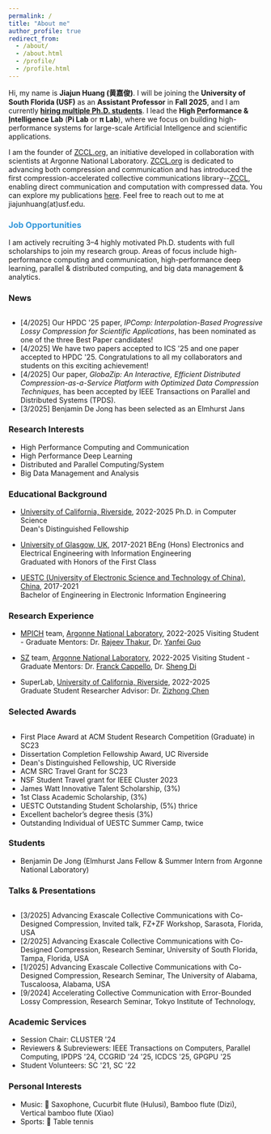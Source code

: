 ```yaml
---
permalink: /
title: "About me"
author_profile: true
redirect_from: 
  - /about/
  - /about.html
  - /profile/
  - /profile.html
---
```


Hi, my name is **Jiajun Huang (黄嘉俊)**. I will be joining the **University of South Florida (USF)** as an **Assistant Professor** in **Fall 2025**, and I am currently **[hiring multiple Ph.D. students](https://jiajunhuang1999.github.io/markdown/)**. I lead the **High <u>P</u>erformance & <u>I</u>ntelligence Lab** (**Pi Lab** or **π Lab**), where we focus on building high-performance systems for large-scale Artificial Intellgence and scientific applications.

I am the founder of [ZCCL.org](https://zccl.org), an initiative developed in collaboration with scientists at Argonne National Laboratory. [ZCCL.org](https://zccl.org) is dedicated to advancing both compression and communication and has introduced the first compression-accelerated collective communications library--[ZCCL](https://github.com/ZCCLorg/zccl.git), enabling direct communication and computation with compressed data. You can explore my publications [here](https://scholar.google.com/citations?user=lv5EK6AAAAAJ&hl). Feel free to reach out to me at jiajunhuang(at)usf.edu.

<!-- Hi, my name is **Jiajun Huang (黄嘉俊)**. I will be joining the University of South Florida (USF) as an Assistant Professor in Fall 2025 and am [hiring multiple Ph.D. students](https://jiajunhuang1999.github.io/markdown/). I lead the High Performance & Intelligence Lab (Pi or \Pi) I graduated with a CS Ph.D. from the [University of California, Riverside](https://www.ucr.edu) supervised by Dr. [Zizhong Chen](https://www.cs.ucr.edu/~chen/superlab/people.html). I have also been a long-term research intern at the [MPICH](https://www.mpich.org) team and [SZ](https://github.com/szcompressor) team in the [Argonne National Laboratory](https://www.anl.gov), where I have collaborated with Dr. [Sheng Di](https://www.mcs.anl.gov/~shdi/), Dr. [Yanfei Guo](https://www.anl.gov/profile/yanfei-guo), Dr. [Rajeev Thakur](https://web.cels.anl.gov/~thakur/), and Dr. [Franck Cappello](https://www.anl.gov/profile/franck-cappello). -->

### <span style="color: rgb(52, 152, 219);">Job Opportunities</span>

I am actively recruiting 3–4 highly motivated Ph.D. students with full scholarships to join my research group. Areas of focus include high-performance computing and communication, high-performance deep learning, parallel & distributed computing, and big data management & analytics.

<!-- [Click here for more details before reaching out via email.](https://jiajunhuang1999.github.io/markdown/) -->

<h3>News</h3>
<div style="height: 200px; overflow: auto;">
<ul>
	<li>
		[4/2025] Our HPDC '25 paper, <em>IPComp: Interpolation-Based Progressive Lossy Compression for Scientific Applications</em>, has been nominated as one of the three Best Paper candidates!
	</li>
	<li>
		[4/2025] We have two papers accepted to ICS '25 and one paper accepted to HPDC '25. Congratulations to all my collaborators and students on this exciting achievement!
	</li>
	<li>
		[4/2025] Our paper, <em>GlobaZip: An Interactive, Efficient Distributed Compression-as-a-Service Platform with Optimized Data Compression Techniques</em>, has been accepted by IEEE Transactions on Parallel and Distributed Systems (TPDS).
	</li>
  	<li>
		[3/2025] Benjamin De Jong has been selected as an Elmhurst Jans Fellow and will be joining our group as a summer intern at Argonne National Laboratory. Congratulations, Benjamin!
	</li>
	<li>
		[2/2025] I have won the Dissertation Completion Fellowship Award from the University of California, Riverside. This recognition identifies me as one of the top Ph.D. graduates in my program and university.
	</li>
	<li>
		[11/2024] Presented our paper "hZCCL: Accelerating Collective Communication with Co-Designed Homomorphic Compression" at <a href="https://sc24.supercomputing.org">SC2024</a> in Atlanta, Georgia.
	</li>
	<li>
		[9/2024] Presented our paper "FT K-Means: A High-Performance K-Means on GPU with Fault Tolerance" at <a href="https://clustercomp.org/2024/">CLUSTER2024</a> in Kobe, Japan.
	</li>
	<li>
		[6/2024] Presented our paper <a href="https://dl.acm.org/doi/abs/10.1145/3650200.3656636"><em>"gZCCL: Compression-Accelerated Collective Communication Framework for GPU Clusters"</em></a> at <a href="https://ics2024.github.io">ICS2024</a> in Kyoto, Japan.
	</li>
	<li>
		[5/2024] Presented our paper <a href="https://ieeexplore.ieee.org/abstract/document/10579265"><em>"An Optimized Error-controlled MPI Collective Framework Integrated with Lossy Compression"</em></a> at <a href="https://www.ipdps.org">IPDPS2024</a> in San Francisco, California.
	</li>
	<li>
		[1/2024] Our paper <a href="https://arxiv.org/abs/2304.03890"><em>"An Optimized Error-controlled MPI Collective Framework Integrated with Lossy Compression"</em></a> has been accepted by <a href="https://www.ipdps.org">IPDPS2024</a>. Looking foward to see you in San Francisco, California.
	</li>
    <li>
		[11/2023] Won the <a href="https://sc23.supercomputing.org/program/awards/">First Place Award</a> at ACM Student Research Competition (Graduate) in SC23!
	</li>
    <li>
		[11/2023] Our travel grant for participating in the ACM SRC at <a href="https://sc23.supercomputing.org">SC23</a> has been granted!
	</li>
    <li>
		[11/2023] Will present a poster at <a href="https://sc23.supercomputing.org">SC2023</a> in Denver, CO. Looking foward to see you at <a href="https://sc23.supercomputing.org">SC2023</a>.
	</li>
    <li>
		[10/2023] Our NSF Travel Grant application for the <a href="https://clustercomp.org/2023/">IEEE Cluster 2023 conference</a> has been ACCEPTED!
	</li>
    <li>
		[10/2023] Will present a paper at <a href="https://clustercomp.org/2023/">CLUSTER2023</a> in Santa Fe, New Mexico. Looking foward to see you at <a href="https://fcrc.acm.org">CLUSTER2023</a>.
	</li>
    <li>
		[6/2023] Presented a poster at <a href="https://www.hpdc.org/2023/">HPDC2023</a> in Orlando, Florida. Happy to meet you at <a href="https://fcrc.acm.org">FCRC2023</a>.
	</li>
	<li>
		[12/2022] Attended <a href="https://sc22.supercomputing.org">SC22</a> in Dallas, Texas as a student volunteer. Very happy to be part of the HPC community.
	</li>
    <li>
        [1/2022] Started my life as a PhD student in <a href="https://www.ucr.edu">University of California, Riverside</a>. 
    </li>
</ul>
</div>

### Research Interests
- High Performance Computing and Communication
- High Performance Deep Learning
- Distributed and Parallel Computing/System
- Big Data Management and Analysis

### Educational Background

* [University of California, Riverside](https://www.ucr.edu), 2022-2025 
Ph.D. in Computer Science  
Dean's Distinguished Fellowship

* [University of Glasgow, UK](https://www.gla.ac.uk), 2017-2021 
BEng (Hons) Electronics and Electrical Engineering with Information Engineering  
Graduated with Honors of the First Class  

* [UESTC (University of Electronic Science and Technology of China), China](https://en.uestc.edu.cn), 2017-2021     
Bachelor of Engineering in Electronic Information Engineering  

### Research Experience

* [MPICH](https://www.mpich.org) team, [Argonne National Laboratory](https://www.anl.gov), 2022-2025
Visiting Student - Graduate
Mentors: Dr. [Rajeev Thakur](https://web.cels.anl.gov/~thakur/), Dr. [Yanfei Guo](https://www.anl.gov/profile/yanfei-guo) 

* [SZ](https://github.com/szcompressor) team, [Argonne National Laboratory](https://www.anl.gov), 2022-2025
Visiting Student - Graduate
Mentors: Dr. [Franck Cappello](https://www.anl.gov/profile/franck-cappello), Dr. [Sheng Di](https://www.mcs.anl.gov/~shdi/) 

* SuperLab, [University of California, Riverside](https://www.ucr.edu), 2022-2025  
Graduate Student Researcher
Advisor: Dr. [Zizhong Chen](https://www.cs.ucr.edu/~chen/superlab/people.html)  


<h3>Selected Awards</h3>
<div style="height: 200px; overflow: auto;">
<ul>
  <li>
  First Place Award at ACM Student Research Competition (Graduate) in SC23 
  </li>
  <li>
  Dissertation Completion Fellowship Award, UC Riverside
  </li>
  <li>
  Dean's Distinguished Fellowship, UC Riverside
  </li>
  <li>
  ACM SRC Travel Grant for SC23
  </li>
  <li>
  NSF Student Travel grant for IEEE Cluster 2023 
  </li>
  <li>
  James Watt Innovative Talent Scholarship, (3%)
  </li>
  <li>
  1st Class Academic Scholarship, (3%)
  </li>
  <li>
  UESTC Outstanding Student Scholarship, (5%) thrice 
  </li>
  <li>
  Excellent bachelor’s degree thesis (3%)
  </li>
  <li>
  Outstanding Individual of UESTC Summer Camp, twice
  </li>
  <li>
  Glasgow Excellent Volunteer Certificate
  </li>
  <li>
  Outstanding Individual of Summer Social Practice 
</li>
</ul>
</div>

### Students
- Benjamin De Jong (Elmhurst Jans Fellow & Summer Intern from Argonne National Laboratory)

<h3>Talks & Presentations</h3>
<div style="height: 200px; overflow: auto;">
<ul>
	<li>
		[3/2025] Advancing Exascale Collective Communications with Co-Designed Compression, Invited talk, FZ+ZF Workshop, Sarasota, Florida, USA
	</li>
	<li>
		[2/2025] Advancing Exascale Collective Communications with Co-Designed Compression, Research Seminar, University of South Florida, Tampa, Florida, USA
	</li>
	<li>
		[1/2025] Advancing Exascale Collective Communications with Co-Designed Compression, Research Seminar, The University of Alabama, Tuscaloosa, Alabama, USA
	</li>
	<li>
		[9/2024] Accelerating Collective Communication with Error-Bounded Lossy Compression, Research Seminar, Tokyo Institute of Technology, Tokyo, Japan
	</li>
	<li>
		[9/2024] FT K-means: A High-Performance K-means on GPU with Fault Tolerance, Papaer presentation, Cluster '24, Kobe, Japan
	</li>
	<li>
		[9/2024] Codesigning Compression with Communication, Invited talk, FZ Workshop, The Ohio State University, Columbus, Ohio, USA
	</li>
	<li>
		[6/2024] Accelerating Collective Communication with Error-Bounded Lossy Compression, Research Seminar, RIKEN Center for Computational Science (R-CCS), Tokyo, Japan
	</li>
	<li>
		[6/2024] Accelerating Collective Communication with Error-Bounded Lossy Compression, Invited talk, CASS Community MPICH BoF, Online
	</li>
	<li>
		[6/2024] gZCCL: Compression-Accelerated Collective Communication Framework for GPU Clusters, Paper presentation, ICS '24, Kyoto, Japan
	</li>
	<li>
		[5/2024] An Optimized Error-controlled MPI Collective Framework Integrated with Lossy Compression, Paper presentation, IPDPS '24, San Francisco, California, USA
	</li>
	<li>
		[11/2023] Accelerating Collective Communications with Lossy Compression on GPU, Poster presentation, SC '23, Denver, Colorado, USA
	</li>
	<li>
		[10/2023] PiP-MColl: Process-in-Process-based Multi-object MPI Collectives, Paper presentation, CLUSTER '23, Santa Fe, New Mexico, USA
	</li>
	<li>
		[6/2023] Accelerating MPI Collectives with Process-in-Process-based Multi-object Techniques, Poster presentation, HPDC '23, Orlando, Florida, USA
	</li>
</ul>
</div>

### Academic Services
- Session Chair: CLUSTER '24
- Reviewers & Subreviewers: IEEE Transactions on Computers, Parallel Computing, IPDPS '24, CCGRID '24 '25, ICDCS '25, GPGPU '25
- Student Volunteers: SC '21, SC '22

### Personal Interests
- Music: 🎷 Saxophone, Cucurbit flute (Hulusi), Bamboo flute (Dizi), Vertical bamboo flute (Xiao)   
- Sports: 🏓 Table tennis
<script type='text/javascript' id='clustrmaps' src='//cdn.clustrmaps.com/map_v2.js?cl=000000&w=500&t=tt&d=RKFC0tf2HkUKuOKvsqRsBycAaOSTK6mnDby741hhPhI&co=ffffff&cmo=3acc3a&cmn=ff5353&ct=ffffff'></script>
